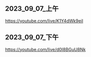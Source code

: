 ## 2023_09_07_上午
https://youtube.com/live/K1Y4dWk9eiI

## 2023_09_07_下午
https://youtube.com/live/d0I8BGuU8Nk